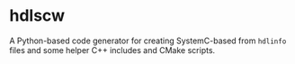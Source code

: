 # hdlscw

A Python-based code generator for creating SystemC-based from `hdlinfo` files and some helper C++ includes and CMake scripts.

